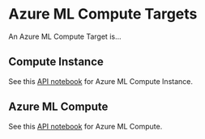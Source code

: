 # Azure ML Compute Targets 

An Azure ML Compute Target is...

## Compute Instance

See this [API notebook](compute-instance-api.ipynb) for Azure ML Compute Instance.

## Azure ML Compute 

See this [API notebook](azureml-compute-api.ipynb) for Azure ML Compute.